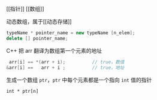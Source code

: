 [[指针]] [[数组]]

动态数组，属于[[动态存储]]
```C++
typeName * pointer_name = new typeName [n_elem];
delete [] pointer_name;
```

C++ 把 arr 翻译为数组第一个元素的地址
```C++
 arr[i] == *(arr + i);			// true，数值
&arr[i] ==   arr + i ;			// true，地址
```

生成一个数组 `ptr`，`ptr` 中每个元素都是一个指向 `int` 值的指针
```
int * ptr[n]
```